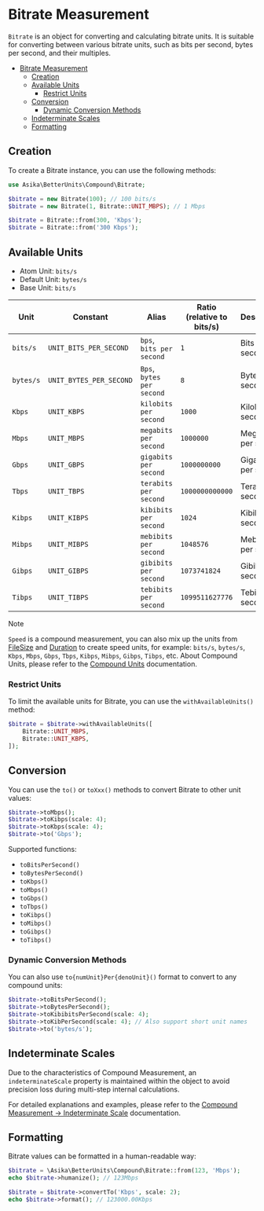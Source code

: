 # Bitrate Measurement

`Bitrate` is an object for converting and calculating bitrate units. It is suitable for converting between various
bitrate units, such as bits per second, bytes per second, and their multiples.

<!-- TOC -->
* [Bitrate Measurement](#bitrate-measurement)
  * [Creation](#creation)
  * [Available Units](#available-units)
    * [Restrict Units](#restrict-units)
  * [Conversion](#conversion)
    * [Dynamic Conversion Methods](#dynamic-conversion-methods)
  * [Indeterminate Scales](#indeterminate-scales)
  * [Formatting](#formatting)
<!-- TOC -->

## Creation

To create a Bitrate instance, you can use the following methods:

```php
use Asika\BetterUnits\Compound\Bitrate;

$bitrate = new Bitrate(100); // 100 bits/s
$bitrate = new Bitrate(1, Bitrate::UNIT_MBPS); // 1 Mbps

$bitrate = Bitrate::from(300, 'Kbps');
$bitrate = Bitrate::from('300 Kbps');
```

## Available Units

- Atom Unit: `bits/s`
- Default Unit: `bytes/s`
- Base Unit: `bits/s`

| Unit      | Constant                | Alias                     | Ratio (relative to bits/s) | Description         |
|-----------|-------------------------|---------------------------|----------------------------|---------------------|
| `bits/s`  | `UNIT_BITS_PER_SECOND`  | `bps`, `bits per second`  | `1`                        | Bits per second     |
| `bytes/s` | `UNIT_BYTES_PER_SECOND` | `Bps`, `bytes per second` | `8`                        | Bytes per second    |
| `Kbps`    | `UNIT_KBPS`             | `kilobits per second`     | `1000`                     | Kilobits per second |
| `Mbps`    | `UNIT_MBPS`             | `megabits per second`     | `1000000`                  | Megabits per second |
| `Gbps`    | `UNIT_GBPS`             | `gigabits per second`     | `1000000000`               | Gigabits per second |
| `Tbps`    | `UNIT_TBPS`             | `terabits per second`     | `1000000000000`            | Terabits per second |
| `Kibps`   | `UNIT_KIBPS`            | `kibibits per second`     | `1024`                     | Kibibits per second |
| `Mibps`   | `UNIT_MIBPS`            | `mebibits per second`     | `1048576`                  | Mebibits per second |
| `Gibps`   | `UNIT_GIBPS`            | `gibibits per second`     | `1073741824`               | Gibibits per second |
| `Tibps`   | `UNIT_TIBPS`            | `tebibits per second`     | `1099511627776`            | Tebibits per second |

> [!note]
> `Speed` is a compound measurement, you can also mix up the units from [FileSize](./filesize.md)
> and [Duration](./duration.md) to create speed units, for example: `bits/s`, `bytes/s`, `Kbps`, `Mbps`, `Gbps`, 
> `Tbps`, `Kibps`, `Mibps`, `Gibps`, `Tibps`, etc.
> About Compound Units, please refer to the [Compound Units](../README.md#compound-measurement) documentation.

### Restrict Units

To limit the available units for Bitrate, you can use the `withAvailableUnits()` method:

```php
$bitrate = $bitrate->withAvailableUnits([
    Bitrate::UNIT_MBPS,
    Bitrate::UNIT_KBPS,
]);
```

## Conversion

You can use the `to()` or `toXxx()` methods to convert Bitrate to other unit values:

```php
$bitrate->toMbps();
$bitrate->toKibps(scale: 4);
$bitrate->toKbps(scale: 4);
$bitrate->to('Gbps');
```

Supported functions:

- `toBitsPerSecond()`
- `toBytesPerSecond()`
- `toKbps()`
- `toMbps()`
- `toGbps()`
- `toTbps()`
- `toKibps()`
- `toMibps()`
- `toGibps()`
- `toTibps()`

### Dynamic Conversion Methods

You can also use `to{numUnit}Per{denoUnit}()` format to convert to any compound units:

```php
$bitrate->toBitsPerSecond();
$bitrate->toBytesPerSecond();
$bitrate->toKibibitsPerSecond(scale: 4);
$bitrate->toKibPerSecond(scale: 4); // Also support short unit names
$bitrate->to('bytes/s');
```

## Indeterminate Scales

Due to the characteristics of Compound Measurement, an `indeterminateScale` property is maintained within the object to
avoid precision loss during multi-step internal calculations.

For detailed explanations and examples, please refer to
the [Compound Measurement -> Indeterminate Scale](../README.md#indeterminate-scales) documentation.

## Formatting

Bitrate values can be formatted in a human-readable way:

```php
$bitrate = \Asika\BetterUnits\Compound\Bitrate::from(123, 'Mbps');
echo $bitrate->humanize(); // 123Mbps

$bitrate = $bitrate->convertTo('Kbps', scale: 2);
echo $bitrate->format(); // 123000.00Kbps
```
